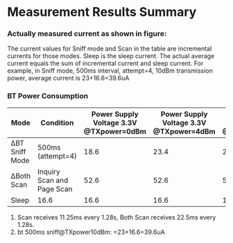 # Measurement Results Summary
### Actually measured current as shown in figure:
The current values for Sniff mode and Scan in the table are incremental currents for those modes. Sleep is the sleep current. The actual average current equals the sum of incremental current and sleep current. For example, in Sniff mode, 500ms interval, attempt=4, 10dBm transmission power, average current is 23+16.6=39.6uA

### BT Power Consumption

| Mode | Condition | Power Supply Voltage 3.3V @TXpower=0dBm | Power Supply Voltage 3.3V @TXpower=4dBm | Power Supply Voltage 3.3V @TXpower=10dBm | Power Supply Voltage 3.3V @TXpower=13dBm | Unit |
|------|-----------|------------------------------------------|------------------------------------------|-------------------------------------------|-------------------------------------------|------|
| ∆BT Sniff Mode | 500ms (attempt=4) | 18.6 | 23.4 | 23 | 40.9 | uA |
| ∆Both Scan | Inquiry Scan and Page Scan | 52.6 | 52.6 | 52.6 | 52.6 | uA |
| Sleep | 16.6 | 16.6 | 16.6 | 16.6 | 16.6 | uA |
1. Scan receives 11.25ms every 1.28s, Both Scan receives 22.5ms every 1.28s.
2. bt 500ms sniff@TXpower10dBm: =23+16.6=39.6uA